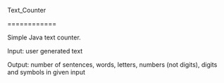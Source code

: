 Text_Counter

============

Simple Java text counter.

Input: user generated text

Output: number of sentences, words, letters, numbers (not digits), digits and symbols in given input
